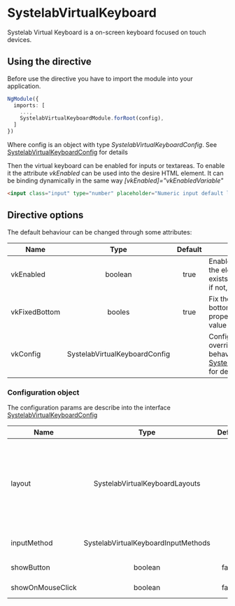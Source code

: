 # SystelabVirtualKeyboard

Systelab Virtual Keyboard is a on-screen keyboard focused on touch devices.

## Using the directive

Before use the directive you have to import the module into your application.

```typescript
NgModule({
  imports: [
    ...,
    SystelabVirtualKeyboardModule.forRoot(config),
  ]
})
```

Where config is an object with type *SystelabVirtualKeyboardConfig*. See [SystelabVirtualKeyboardConfig](src/lib/systelab-virtual-keyboard.config.ts) for details

Then the virtual keyboard can be enabled for inputs or textareas. To enable it the attribute *vkEnabled* can be used into the desire HTML element. It can be binding dynamically in the same way *[vkEnabled]="vkEnabledVariable"*

```html
<input class="input" type="number" placeholder="Numeric input default layout" vkEnabled vkFixedBottom [vkConfig]="vkConfig">
```

## Directive options

The default behaviour can be changed through some attributes:

| Name      | Type | Default | Description |
|-----------|:----:|:-------:| ----------- |
| vkEnabled | boolean | true | Enable the virtual keyboard for the element. If the property exists, the default value is true; if not, is false
| vkFixedBottom | booles | true | Fix the virtual keyboard to the bottom of the page. If the property exists, the default value is true; if not, is false
| vkConfig | SystelabVirtualKeyboardConfig | | Configuration object that overrides some default behaviours. See [SystelabVirtualKeyboardConfig](src/lib/systelab-virtual-keyboard.config.ts) for details

### Configuration object

The configuration params are describe into the interface [SystelabVirtualKeyboardConfig](src/lib/systelab-virtual-keyboard.config.ts)

| Name      | Type | Default | Description |
|-----------|:----:|:-------:| ----------- |
| layout |  SystelabVirtualKeyboardLayouts | | Usually the virtual keyboard select the layout between *default* or *numeric* depending on the input type. But with the config object you can override this behaviour and force the desired layout. The available layouts are described in the enum *SystelabVirtualKeyboardLayouts*
| inputMethod | SystelabVirtualKeyboardInputMethods | | The method detected for the keyboard to click or touch the keys
| showButton | boolean | false | Show or hide the button for showing the keyboard
| showOnMouseClick | boolean | false | Shows virtual keyboard upon mouse click on input field
